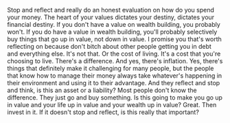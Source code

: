  Stop and reflect and really do an honest evaluation on how do you spend your money. The heart of your values dictates your destiny, dictates your financial destiny. If you don't have a value on wealth building, you probably won't. If you do have a value in wealth building, you'll probably selectively buy things that go up in value, not down in value. I promise you that's worth reflecting on because don't bitch about other people getting you in debt and everything else. It's not that. Or the cost of living. It's a cost that you're choosing to live. There's a difference. And yes, there's inflation. Yes, there's things that definitely make it challenging for many people, but the people that know how to manage their money always take whatever's happening in their environment and using it to their advantage. And they reflect and stop and think, is this an asset or a liability? Most people don't know the difference. They just go and buy something. Is this going to make you go up in value and your life up in value and your wealth up in value? Great. Then invest in it. If it doesn't stop and reflect, is this really that important?